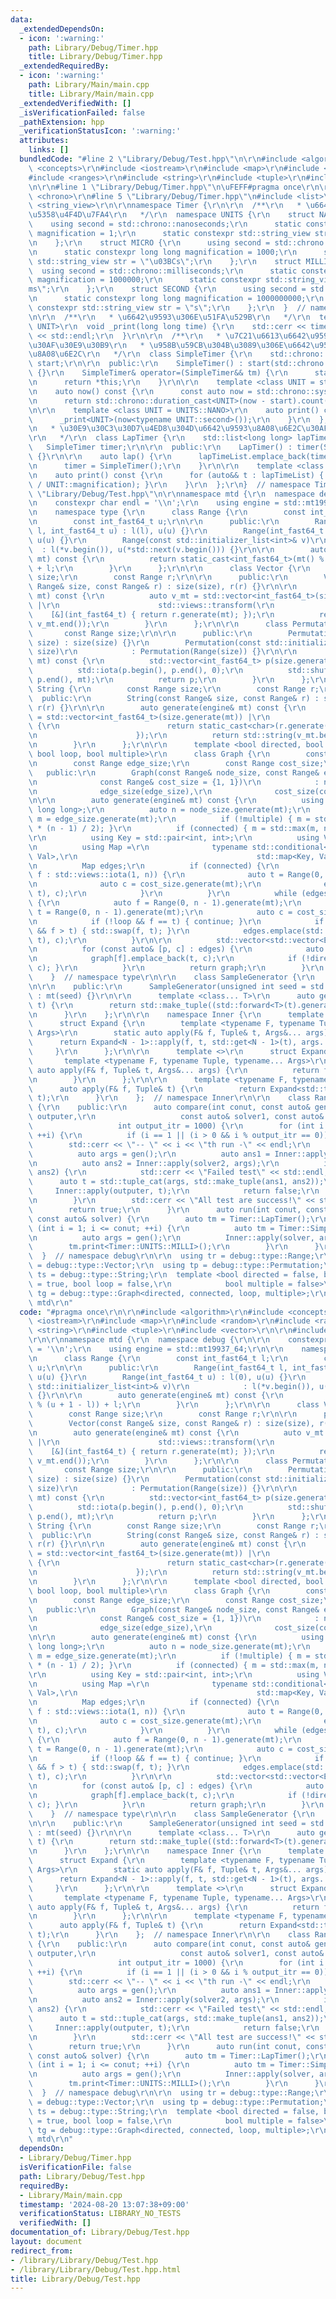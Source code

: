 ```yaml
---
data:
  _extendedDependsOn:
  - icon: ':warning:'
    path: Library/Debug/Timer.hpp
    title: Library/Debug/Timer.hpp
  _extendedRequiredBy:
  - icon: ':warning:'
    path: Library/Main/main.cpp
    title: Library/Main/main.cpp
  _extendedVerifiedWith: []
  _isVerificationFailed: false
  _pathExtension: hpp
  _verificationStatusIcon: ':warning:'
  attributes:
    links: []
  bundledCode: "#line 2 \"Library/Debug/Test.hpp\"\n\r\n#include <algorithm>\r\n#include\
    \ <concepts>\r\n#include <iostream>\r\n#include <map>\r\n#include <random>\r\n\
    #include <ranges>\r\n#include <string>\r\n#include <tuple>\r\n#include <vector>\r\
    \n\r\n#line 1 \"Library/Debug/Timer.hpp\"\n\uFEFF#pragma once\r\n\r\n#include\
    \ <chrono>\r\n#line 5 \"Library/Debug/Timer.hpp\"\n#include <list>\r\n#include\
    \ <string_view>\r\n\r\nnamespace Timer {\r\n\r\n  /**\r\n   * \u6642\u9593\u306E\
    \u5358\u4F4D\u7FA4\r\n   */\r\n  namespace UNITS {\r\n    struct NANO {\r\n  \
    \    using second = std::chrono::nanoseconds;\r\n      static constexpr long long\
    \ magnification = 1;\r\n      static constexpr std::string_view str = \"ns\";\r\
    \n    };\r\n    struct MICRO {\r\n      using second = std::chrono::microseconds;\r\
    \n      static constexpr long long magnification = 1000;\r\n      static constexpr\
    \ std::string_view str = \"\u03BCs\";\r\n    };\r\n    struct MILLI {\r\n    \
    \  using second = std::chrono::milliseconds;\r\n      static constexpr long long\
    \ magnification = 1000000;\r\n      static constexpr std::string_view str = \"\
    ms\";\r\n    };\r\n    struct SECOND {\r\n      using second = std::chrono::microseconds;\r\
    \n      static constexpr long long magnification = 1000000000;\r\n      static\
    \ constexpr std::string_view str = \"s\";\r\n    };\r\n  }  // namespace UNITS\r\
    \n\r\n  /**\r\n   * \u6642\u9593\u306E\u51FA\u529B\r\n   */\r\n  template <class\
    \ UNIT>\r\n  void _print(long long time) {\r\n    std::cerr << time << UNIT::str\
    \ << std::endl;\r\n  }\r\n\r\n  /**\r\n   * \u7C21\u6613\u6642\u9593\u8A08\u6E2C\
    \u30AF\u30E9\u30B9\r\n   * \u958B\u59CB\u304B\u3089\u306E\u6642\u9593\u306E\u307F\
    \u8A08\u6E2C\r\n   */\r\n  class SimpleTimer {\r\n    std::chrono::system_clock::time_point\
    \ start;\r\n\r\n  public:\r\n    SimpleTimer() : start(std::chrono::system_clock::now())\
    \ {}\r\n    SimpleTimer& operator=(SimpleTimer&& tm) {\r\n      start = std::move(tm.start);\r\
    \n      return *this;\r\n    }\r\n\r\n    template <class UNIT = std::chrono::nanoseconds>\r\
    \n    auto now() const {\r\n      const auto now = std::chrono::system_clock::now();\r\
    \n      return std::chrono::duration_cast<UNIT>(now - start).count();\r\n    }\r\
    \n\r\n    template <class UNIT = UNITS::NANO>\r\n    auto print() const {\r\n\
    \      _print<UNIT>(now<typename UNIT::second>());\r\n    }\r\n  };\r\n\r\n  /**\r\
    \n   * \u30E9\u30C3\u30D7\u4ED8\u304D\u6642\u9593\u8A08\u6E2C\u30AF\u30E9\u30B9\
    \r\n   */\r\n  class LapTimer {\r\n    std::list<long long> lapTimeList;\r\n \
    \   SimpleTimer timer;\r\n\r\n  public:\r\n    LapTimer() : timer(SimpleTimer())\
    \ {}\r\n\r\n    auto lap() {\r\n      lapTimeList.emplace_back(timer.now());\r\
    \n      timer = SimpleTimer();\r\n    }\r\n\r\n    template <class UNIT = UNITS::NANO>\r\
    \n    auto print() const {\r\n      for (auto&& t : lapTimeList) { _print<UNIT>(t\
    \ / UNIT::magnification); }\r\n    }\r\n  };\r\n}  // namespace Timer\n#line 14\
    \ \"Library/Debug/Test.hpp\"\n\r\nnamespace mtd {\r\n  namespace debug {\r\n\r\
    \n    constexpr char endl = '\\n';\r\n    using engine = std::mt19937_64;\r\n\r\
    \n    namespace type {\r\n      class Range {\r\n        const int_fast64_t l;\r\
    \n        const int_fast64_t u;\r\n\r\n      public:\r\n        Range(int_fast64_t\
    \ l, int_fast64_t u) : l(l), u(u) {}\r\n        Range(int_fast64_t u) : l(0),\
    \ u(u) {}\r\n        Range(const std::initializer_list<int>& v)\r\n          \
    \  : l(*v.begin()), u(*std::next(v.begin())) {}\r\n\r\n        auto generate(engine&\
    \ mt) const {\r\n          return static_cast<int_fast64_t>(mt() % (u + 1 - l))\
    \ + l;\r\n        }\r\n      };\r\n\r\n      class Vector {\r\n        const Range\
    \ size;\r\n        const Range r;\r\n\r\n      public:\r\n        Vector(const\
    \ Range& size, const Range& r) : size(size), r(r) {}\r\n\r\n        auto generate(engine&\
    \ mt) const {\r\n          auto v_mt = std::vector<int_fast64_t>(size.generate(mt))\
    \ |\r\n                      std::views::transform(\r\n                      \
    \    [&](int_fast64_t) { return r.generate(mt); });\r\n          return std::vector<int_fast64_t>(v_mt.begin(),\
    \ v_mt.end());\r\n        }\r\n      };\r\n\r\n      class Permutation {\r\n \
    \       const Range size;\r\n\r\n      public:\r\n        Permutation(const Range&\
    \ size) : size(size) {}\r\n        Permutation(const std::initializer_list<int>&\
    \ size)\r\n            : Permutation(Range(size)) {}\r\n\r\n        auto generate(engine&\
    \ mt) const {\r\n          std::vector<int_fast64_t> p(size.generate(mt));\r\n\
    \          std::iota(p.begin(), p.end(), 0);\r\n          std::shuffle(p.begin(),\
    \ p.end(), mt);\r\n          return p;\r\n        }\r\n      };\r\n\r\n      class\
    \ String {\r\n        const Range size;\r\n        const Range r;\r\n\r\n    \
    \  public:\r\n        String(const Range& size, const Range& r) : size(size),\
    \ r(r) {}\r\n\r\n        auto generate(engine& mt) const {\r\n          auto v_mt\
    \ = std::vector<int_fast64_t>(size.generate(mt)) |\r\n                      std::views::transform([&](int_fast64_t)\
    \ {\r\n                        return static_cast<char>(r.generate(mt) + 'a');\r\
    \n                      });\r\n          return std::string(v_mt.begin(), v_mt.end());\r\
    \n        }\r\n      };\r\n\r\n      template <bool directed, bool connected,\
    \ bool loop, bool multiple>\r\n      class Graph {\r\n        const Range node_size;\r\
    \n        const Range edge_size;\r\n        const Range cost_size;\r\n\r\n   \
    \   public:\r\n        Graph(const Range& node_size, const Range& edge_size,\r\
    \n              const Range& cost_size = {1, 1})\r\n            : node_size(node_size),\r\
    \n              edge_size(edge_size),\r\n              cost_size(cost_size) {}\r\
    \n\r\n        auto generate(engine& mt) const {\r\n          using Edge = std::pair<int,\
    \ long long>;\r\n          auto n = node_size.generate(mt);\r\n          auto\
    \ m = edge_size.generate(mt);\r\n          if (!multiple) { m = std::min(m, n\
    \ * (n - 1) / 2); }\r\n          if (connected) { m = std::max(m, n - 1); }\r\n\
    \r\n          using Key = std::pair<int, int>;\r\n          using Val = long long;\r\
    \n          using Map =\r\n              typename std::conditional<multiple, std::multimap<Key,\
    \ Val>,\r\n                                        std::map<Key, Val>>::type;\r\
    \n          Map edges;\r\n          if (connected) {\r\n            for (auto\
    \ f : std::views::iota(1, n)) {\r\n              auto t = Range(0, f - 1).generate(mt);\r\
    \n              auto c = cost_size.generate(mt);\r\n              edges.emplace(std::make_pair(f,\
    \ t), c);\r\n            }\r\n          }\r\n          while (edges.size() < m)\
    \ {\r\n            auto f = Range(0, n - 1).generate(mt);\r\n            auto\
    \ t = Range(0, n - 1).generate(mt);\r\n            auto c = cost_size.generate(mt);\r\
    \n            if (!loop && f == t) { continue; }\r\n            if (!directed\
    \ && f > t) { std::swap(f, t); }\r\n            edges.emplace(std::make_pair(f,\
    \ t), c);\r\n          }\r\n\r\n          std::vector<std::vector<Edge>> graph(n);\r\
    \n          for (const auto& [p, c] : edges) {\r\n            auto [f, t] = p;\r\
    \n            graph[f].emplace_back(t, c);\r\n            if (!directed) { graph[t].emplace_back(f,\
    \ c); }\r\n          }\r\n          return graph;\r\n        }\r\n      };\r\n\
    \    }  // namespace type\r\n\r\n    class SampleGenerator {\r\n      engine mt;\r\
    \n\r\n    public:\r\n      SampleGenerator(unsigned int seed = std::random_device()())\
    \ : mt(seed) {}\r\n\r\n      template <class... T>\r\n      auto generate(T&&...\
    \ t) {\r\n        return std::make_tuple((std::forward<T>(t).generate(mt))...);\r\
    \n      }\r\n    };\r\n\r\n    namespace Inner {\r\n      template <int N>\r\n\
    \      struct Expand {\r\n        template <typename F, typename Tuple, typename...\
    \ Args>\r\n        static auto apply(F& f, Tuple& t, Args&... args) {\r\n    \
    \      return Expand<N - 1>::apply(f, t, std::get<N - 1>(t), args...);\r\n   \
    \     }\r\n      };\r\n\r\n      template <>\r\n      struct Expand<0> {\r\n \
    \       template <typename F, typename Tuple, typename... Args>\r\n        static\
    \ auto apply(F& f, Tuple& t, Args&... args) {\r\n          return f(args...);\r\
    \n        }\r\n      };\r\n\r\n      template <typename F, typename Tuple>\r\n\
    \      auto apply(F& f, Tuple& t) {\r\n        return Expand<std::tuple_size<Tuple>::value>::apply(f,\
    \ t);\r\n      }\r\n    };  // namespace Inner\r\n\r\n    class RandomCaseDebugger\
    \ {\r\n    public:\r\n      auto compare(int conut, const auto& gen, const auto&\
    \ outputer,\r\n                   const auto& solver1, const auto& solver2,\r\n\
    \                   int output_itr = 1000) {\r\n        for (int i = 1; i <= conut;\
    \ ++i) {\r\n          if (i == 1 || (i > 0 && i % output_itr == 0)) {\r\n    \
    \        std::cerr << \"-- \" << i << \"th run -\" << endl;\r\n          }\r\n\
    \          auto args = gen();\r\n          auto ans1 = Inner::apply(solver1, args);\r\
    \n          auto ans2 = Inner::apply(solver2, args);\r\n          if (ans1 !=\
    \ ans2) {\r\n            std::cerr << \"Failed test\" << std::endl;\r\n      \
    \      auto t = std::tuple_cat(args, std::make_tuple(ans1, ans2));\r\n       \
    \     Inner::apply(outputer, t);\r\n            return false;\r\n          }\r\
    \n        }\r\n        std::cerr << \"All test are success!\" << std::endl;\r\n\
    \        return true;\r\n      }\r\n      auto run(int conut, const auto& gen,\
    \ const auto& solver) {\r\n        auto tm = Timer::LapTimer();\r\n        for\
    \ (int i = 1; i <= conut; ++i) {\r\n          auto tm = Timer::SimpleTimer();\r\
    \n          auto args = gen();\r\n          Inner::apply(solver, args);\r\n  \
    \        tm.print<Timer::UNITS::MILLI>();\r\n        }\r\n      }\r\n    };\r\n\
    \  }  // namespace debug\r\n\r\n  using tr = debug::type::Range;\r\n  using tv\
    \ = debug::type::Vector;\r\n  using tp = debug::type::Permutation;\r\n  using\
    \ ts = debug::type::String;\r\n  template <bool directed = false, bool connected\
    \ = true, bool loop = false,\r\n            bool multiple = false>\r\n  using\
    \ tg = debug::type::Graph<directed, connected, loop, multiple>;\r\n\r\n}  // namespace\
    \ mtd\r\n"
  code: "#pragma once\r\n\r\n#include <algorithm>\r\n#include <concepts>\r\n#include\
    \ <iostream>\r\n#include <map>\r\n#include <random>\r\n#include <ranges>\r\n#include\
    \ <string>\r\n#include <tuple>\r\n#include <vector>\r\n\r\n#include \"Timer.hpp\"\
    \r\n\r\nnamespace mtd {\r\n  namespace debug {\r\n\r\n    constexpr char endl\
    \ = '\\n';\r\n    using engine = std::mt19937_64;\r\n\r\n    namespace type {\r\
    \n      class Range {\r\n        const int_fast64_t l;\r\n        const int_fast64_t\
    \ u;\r\n\r\n      public:\r\n        Range(int_fast64_t l, int_fast64_t u) : l(l),\
    \ u(u) {}\r\n        Range(int_fast64_t u) : l(0), u(u) {}\r\n        Range(const\
    \ std::initializer_list<int>& v)\r\n            : l(*v.begin()), u(*std::next(v.begin()))\
    \ {}\r\n\r\n        auto generate(engine& mt) const {\r\n          return static_cast<int_fast64_t>(mt()\
    \ % (u + 1 - l)) + l;\r\n        }\r\n      };\r\n\r\n      class Vector {\r\n\
    \        const Range size;\r\n        const Range r;\r\n\r\n      public:\r\n\
    \        Vector(const Range& size, const Range& r) : size(size), r(r) {}\r\n\r\
    \n        auto generate(engine& mt) const {\r\n          auto v_mt = std::vector<int_fast64_t>(size.generate(mt))\
    \ |\r\n                      std::views::transform(\r\n                      \
    \    [&](int_fast64_t) { return r.generate(mt); });\r\n          return std::vector<int_fast64_t>(v_mt.begin(),\
    \ v_mt.end());\r\n        }\r\n      };\r\n\r\n      class Permutation {\r\n \
    \       const Range size;\r\n\r\n      public:\r\n        Permutation(const Range&\
    \ size) : size(size) {}\r\n        Permutation(const std::initializer_list<int>&\
    \ size)\r\n            : Permutation(Range(size)) {}\r\n\r\n        auto generate(engine&\
    \ mt) const {\r\n          std::vector<int_fast64_t> p(size.generate(mt));\r\n\
    \          std::iota(p.begin(), p.end(), 0);\r\n          std::shuffle(p.begin(),\
    \ p.end(), mt);\r\n          return p;\r\n        }\r\n      };\r\n\r\n      class\
    \ String {\r\n        const Range size;\r\n        const Range r;\r\n\r\n    \
    \  public:\r\n        String(const Range& size, const Range& r) : size(size),\
    \ r(r) {}\r\n\r\n        auto generate(engine& mt) const {\r\n          auto v_mt\
    \ = std::vector<int_fast64_t>(size.generate(mt)) |\r\n                      std::views::transform([&](int_fast64_t)\
    \ {\r\n                        return static_cast<char>(r.generate(mt) + 'a');\r\
    \n                      });\r\n          return std::string(v_mt.begin(), v_mt.end());\r\
    \n        }\r\n      };\r\n\r\n      template <bool directed, bool connected,\
    \ bool loop, bool multiple>\r\n      class Graph {\r\n        const Range node_size;\r\
    \n        const Range edge_size;\r\n        const Range cost_size;\r\n\r\n   \
    \   public:\r\n        Graph(const Range& node_size, const Range& edge_size,\r\
    \n              const Range& cost_size = {1, 1})\r\n            : node_size(node_size),\r\
    \n              edge_size(edge_size),\r\n              cost_size(cost_size) {}\r\
    \n\r\n        auto generate(engine& mt) const {\r\n          using Edge = std::pair<int,\
    \ long long>;\r\n          auto n = node_size.generate(mt);\r\n          auto\
    \ m = edge_size.generate(mt);\r\n          if (!multiple) { m = std::min(m, n\
    \ * (n - 1) / 2); }\r\n          if (connected) { m = std::max(m, n - 1); }\r\n\
    \r\n          using Key = std::pair<int, int>;\r\n          using Val = long long;\r\
    \n          using Map =\r\n              typename std::conditional<multiple, std::multimap<Key,\
    \ Val>,\r\n                                        std::map<Key, Val>>::type;\r\
    \n          Map edges;\r\n          if (connected) {\r\n            for (auto\
    \ f : std::views::iota(1, n)) {\r\n              auto t = Range(0, f - 1).generate(mt);\r\
    \n              auto c = cost_size.generate(mt);\r\n              edges.emplace(std::make_pair(f,\
    \ t), c);\r\n            }\r\n          }\r\n          while (edges.size() < m)\
    \ {\r\n            auto f = Range(0, n - 1).generate(mt);\r\n            auto\
    \ t = Range(0, n - 1).generate(mt);\r\n            auto c = cost_size.generate(mt);\r\
    \n            if (!loop && f == t) { continue; }\r\n            if (!directed\
    \ && f > t) { std::swap(f, t); }\r\n            edges.emplace(std::make_pair(f,\
    \ t), c);\r\n          }\r\n\r\n          std::vector<std::vector<Edge>> graph(n);\r\
    \n          for (const auto& [p, c] : edges) {\r\n            auto [f, t] = p;\r\
    \n            graph[f].emplace_back(t, c);\r\n            if (!directed) { graph[t].emplace_back(f,\
    \ c); }\r\n          }\r\n          return graph;\r\n        }\r\n      };\r\n\
    \    }  // namespace type\r\n\r\n    class SampleGenerator {\r\n      engine mt;\r\
    \n\r\n    public:\r\n      SampleGenerator(unsigned int seed = std::random_device()())\
    \ : mt(seed) {}\r\n\r\n      template <class... T>\r\n      auto generate(T&&...\
    \ t) {\r\n        return std::make_tuple((std::forward<T>(t).generate(mt))...);\r\
    \n      }\r\n    };\r\n\r\n    namespace Inner {\r\n      template <int N>\r\n\
    \      struct Expand {\r\n        template <typename F, typename Tuple, typename...\
    \ Args>\r\n        static auto apply(F& f, Tuple& t, Args&... args) {\r\n    \
    \      return Expand<N - 1>::apply(f, t, std::get<N - 1>(t), args...);\r\n   \
    \     }\r\n      };\r\n\r\n      template <>\r\n      struct Expand<0> {\r\n \
    \       template <typename F, typename Tuple, typename... Args>\r\n        static\
    \ auto apply(F& f, Tuple& t, Args&... args) {\r\n          return f(args...);\r\
    \n        }\r\n      };\r\n\r\n      template <typename F, typename Tuple>\r\n\
    \      auto apply(F& f, Tuple& t) {\r\n        return Expand<std::tuple_size<Tuple>::value>::apply(f,\
    \ t);\r\n      }\r\n    };  // namespace Inner\r\n\r\n    class RandomCaseDebugger\
    \ {\r\n    public:\r\n      auto compare(int conut, const auto& gen, const auto&\
    \ outputer,\r\n                   const auto& solver1, const auto& solver2,\r\n\
    \                   int output_itr = 1000) {\r\n        for (int i = 1; i <= conut;\
    \ ++i) {\r\n          if (i == 1 || (i > 0 && i % output_itr == 0)) {\r\n    \
    \        std::cerr << \"-- \" << i << \"th run -\" << endl;\r\n          }\r\n\
    \          auto args = gen();\r\n          auto ans1 = Inner::apply(solver1, args);\r\
    \n          auto ans2 = Inner::apply(solver2, args);\r\n          if (ans1 !=\
    \ ans2) {\r\n            std::cerr << \"Failed test\" << std::endl;\r\n      \
    \      auto t = std::tuple_cat(args, std::make_tuple(ans1, ans2));\r\n       \
    \     Inner::apply(outputer, t);\r\n            return false;\r\n          }\r\
    \n        }\r\n        std::cerr << \"All test are success!\" << std::endl;\r\n\
    \        return true;\r\n      }\r\n      auto run(int conut, const auto& gen,\
    \ const auto& solver) {\r\n        auto tm = Timer::LapTimer();\r\n        for\
    \ (int i = 1; i <= conut; ++i) {\r\n          auto tm = Timer::SimpleTimer();\r\
    \n          auto args = gen();\r\n          Inner::apply(solver, args);\r\n  \
    \        tm.print<Timer::UNITS::MILLI>();\r\n        }\r\n      }\r\n    };\r\n\
    \  }  // namespace debug\r\n\r\n  using tr = debug::type::Range;\r\n  using tv\
    \ = debug::type::Vector;\r\n  using tp = debug::type::Permutation;\r\n  using\
    \ ts = debug::type::String;\r\n  template <bool directed = false, bool connected\
    \ = true, bool loop = false,\r\n            bool multiple = false>\r\n  using\
    \ tg = debug::type::Graph<directed, connected, loop, multiple>;\r\n\r\n}  // namespace\
    \ mtd\r\n"
  dependsOn:
  - Library/Debug/Timer.hpp
  isVerificationFile: false
  path: Library/Debug/Test.hpp
  requiredBy:
  - Library/Main/main.cpp
  timestamp: '2024-08-20 13:07:38+09:00'
  verificationStatus: LIBRARY_NO_TESTS
  verifiedWith: []
documentation_of: Library/Debug/Test.hpp
layout: document
redirect_from:
- /library/Library/Debug/Test.hpp
- /library/Library/Debug/Test.hpp.html
title: Library/Debug/Test.hpp
---
```

